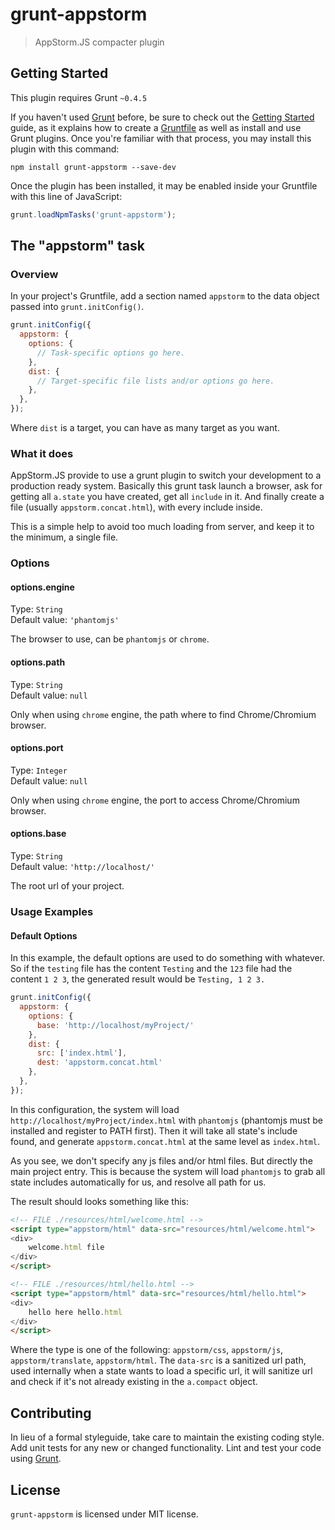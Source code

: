 # grunt-appstorm

> AppStorm.JS compacter plugin

## Getting Started
This plugin requires Grunt `~0.4.5`

If you haven't used [Grunt](http://gruntjs.com/) before, be sure to check out the [Getting Started](http://gruntjs.com/getting-started) guide, as it explains how to create a [Gruntfile](http://gruntjs.com/sample-gruntfile) as well as install and use Grunt plugins. Once you're familiar with that process, you may install this plugin with this command:

```shell
npm install grunt-appstorm --save-dev
```

Once the plugin has been installed, it may be enabled inside your Gruntfile with this line of JavaScript:

```js
grunt.loadNpmTasks('grunt-appstorm');
```

## The "appstorm" task

### Overview
In your project's Gruntfile, add a section named `appstorm` to the data object passed into `grunt.initConfig()`.

```js
grunt.initConfig({
  appstorm: {
    options: {
      // Task-specific options go here.
    },
    dist: {
      // Target-specific file lists and/or options go here.
    },
  },
});
```

Where ```dist``` is a target, you can have as many target as you want.


### What it does

AppStorm.JS provide to use a grunt plugin to switch your development to a production ready system. Basically this grunt task launch a browser, ask for getting all ```a.state``` you have created, get all ```include``` in it. And finally create a file (usually ```appstorm.concat.html```), with every include inside.

This is a simple help to avoid too much loading from server, and keep it to the minimum, a single file.


### Options

#### options.engine
Type: `String`  
Default value: `'phantomjs'`  

The browser to use, can be ```phantomjs``` or ```chrome```.

#### options.path
Type: `String`  
Default value: `null`  

Only when using ```chrome``` engine, the path where to find Chrome/Chromium browser.

#### options.port
Type: `Integer`  
Default value: `null`  

Only when using ```chrome``` engine, the port to access Chrome/Chromium browser.

#### options.base
Type: `String`  
Default value: `'http://localhost/'`  

The root url of your project.


### Usage Examples

#### Default Options
In this example, the default options are used to do something with whatever. So if the `testing` file has the content `Testing` and the `123` file had the content `1 2 3`, the generated result would be `Testing, 1 2 3.`

```js
grunt.initConfig({
  appstorm: {
    options: {
      base: 'http://localhost/myProject/'
    },
    dist: {
      src: ['index.html'],
      dest: 'appstorm.concat.html'
    },
  },
});
```

In this configuration, the system will load ```http://localhost/myProject/index.html``` with ```phantomjs``` (phantomjs must be installed and register to PATH first). Then it will take all state's include found, and generate ```appstorm.concat.html``` at the same level as ```index.html```.

As you see, we don't specify any js files and/or html files. But directly the main project entry. This is because the system will load ```phantomjs``` to grab all state includes automatically for us, and resolve all path for us.

The result should looks something like this:

```html
<!-- FILE ./resources/html/welcome.html -->
<script type="appstorm/html" data-src="resources/html/welcome.html">
<div>
    welcome.html file
</div>
</script>

<!-- FILE ./resources/html/hello.html -->
<script type="appstorm/html" data-src="resources/html/hello.html">
<div>
    hello here hello.html
</div>
</script>
```

Where the type is one of the following: ```appstorm/css```, ```appstorm/js```, ```appstorm/translate```, ```appstorm/html```. The ```data-src``` is a sanitized url path, used internally when a state wants to load a specific url, it will sanitize url and check if it's not already existing in the ```a.compact``` object.

## Contributing
In lieu of a formal styleguide, take care to maintain the existing coding style. Add unit tests for any new or changed functionality. Lint and test your code using [Grunt](http://gruntjs.com/).

## License

```grunt-appstorm``` is licensed under MIT license.
